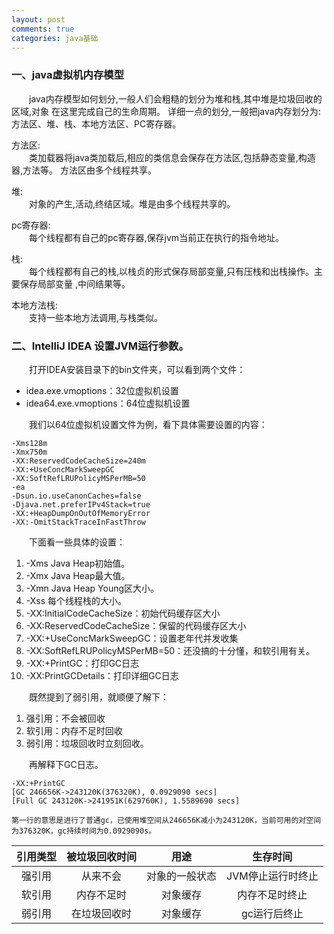 ```yaml
---
layout: post
comments: true
categories: java基础
---
```


### 一、java虚拟机内存模型
&emsp;&emsp;java内存模型如何划分,一般人们会粗糙的划分为堆和栈,其中堆是垃圾回收的区域,对象
在这里完成自己的生命周期。
详细一点的划分,一般把java内存划分为:方法区、堆、栈、本地方法区、PC寄存器。

方法区:   
&emsp;&emsp;类加载器将java类加载后,相应的类信息会保存在方法区,包括静态变量,构造器,方法等。
方法区由多个线程共享。

堆:   
&emsp;&emsp;对象的产生,活动,终结区域。堆是由多个线程共享的。

pc寄存器:   
&emsp;&emsp;每个线程都有自己的pc寄存器,保存jvm当前正在执行的指令地址。

栈:   
&emsp;&emsp;每个线程都有自己的栈,以栈贞的形式保存局部变量,只有压栈和出栈操作。主要保存局部变量
,中间结果等。

本地方法栈:   
&emsp;&emsp;支持一些本地方法调用,与栈类似。

### 二、IntelliJ IDEA 设置JVM运行参数。
&emsp;&emsp;打开IDEA安装目录下的bin文件夹，可以看到两个文件：

* idea.exe.vmoptions：32位虚拟机设置
* idea64.exe.vmoptions：64位虚拟机设置

&emsp;&emsp;我们以64位虚拟机设置文件为例，看下具体需要设置的内容：

```
-Xms128m
-Xmx750m
-XX:ReservedCodeCacheSize=240m
-XX:+UseConcMarkSweepGC
-XX:SoftRefLRUPolicyMSPerMB=50
-ea
-Dsun.io.useCanonCaches=false
-Djava.net.preferIPv4Stack=true
-XX:+HeapDumpOnOutOfMemoryError
-XX:-OmitStackTraceInFastThrow
```
&emsp;&emsp;下面看一些具体的设置：

1. -Xms Java Heap初始值。
2. -Xmx Java Heap最大值。
3. -Xmn Java Heap Young区大小。
4. -Xss 每个线程栈的大小。
5. -XX:InitialCodeCacheSize：初始代码缓存区大小
6. -XX:ReservedCodeCacheSize：保留的代码缓存区大小
7. -XX:+UseConcMarkSweepGC：设置老年代并发收集
8. -XX:SoftRefLRUPolicyMSPerMB=50：还没搞的十分懂，和软引用有关。
9. -XX:+PrintGC：打印GC日志
10. -XX:PrintGCDetails：打印详细GC日志

&emsp;&emsp;既然提到了弱引用，就顺便了解下：

1. 强引用：不会被回收
2. 软引用：内存不足时回收
3. 弱引用：垃圾回收时立刻回收。

&emsp;&emsp;再解释下GC日志。

```
-XX:+PrintGC
[GC 246656K->243120K(376320K), 0.0929090 secs]
[Full GC 243120K->241951K(629760K), 1.5589690 secs]

第一行的意思是进行了普通gc，已使用堆空间从246656K减小为243120K，当前可用的对空间为376320K，gc持续时间为0.0929090s。

```


|引用类型|被垃圾回收时间|用途|生存时间|
|:---:|:---:|:---:|:---:|
|强引用|从来不会|对象的一般状态|JVM停止运行时终止|   
|软引用|内存不足时|对象缓存|内存不足时终止|  
|弱引用|在垃圾回收时|对象缓存|gc运行后终止|
